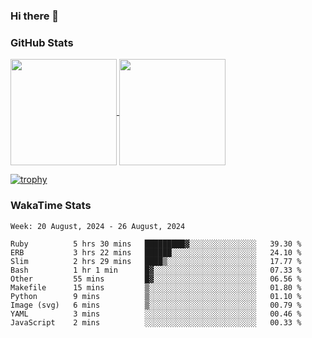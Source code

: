 ### Hi there 👋

### GitHub Stats

<a href="https://github.com/anuraghazra/github-readme-stats">
  <img align="center" height="170px" src="https://github-readme-stats.vercel.app/api/top-langs/?username=tksfjt1024&layout=compact&count_private=true&show_icons=true&show_icons=true&theme=graywhite" />
</a>
<a href="https://github.com/anuraghazra/github-readme-stats">
  <img align="center" height="170px" src="https://github-readme-stats.vercel.app/api?username=tksfjt1024&count_private=true&show_icons=true&show_icons=true&theme=graywhite" />
</a>

[![trophy](https://github-profile-trophy.vercel.app/?username=tksfjt1024)](https://github.com/ryo-ma/github-profile-trophy)

### WakaTime Stats

<!--START_SECTION:waka-->
```text
Week: 20 August, 2024 - 26 August, 2024

Ruby          5 hrs 30 mins   █████████▓░░░░░░░░░░░░░░░   39.30 % 
ERB           3 hrs 22 mins   ██████░░░░░░░░░░░░░░░░░░░   24.10 % 
Slim          2 hrs 29 mins   ████▒░░░░░░░░░░░░░░░░░░░░   17.77 % 
Bash          1 hr 1 min      █▓░░░░░░░░░░░░░░░░░░░░░░░   07.33 % 
Other         55 mins         █▓░░░░░░░░░░░░░░░░░░░░░░░   06.56 % 
Makefile      15 mins         ▒░░░░░░░░░░░░░░░░░░░░░░░░   01.80 % 
Python        9 mins          ▒░░░░░░░░░░░░░░░░░░░░░░░░   01.10 % 
Image (svg)   6 mins          ▒░░░░░░░░░░░░░░░░░░░░░░░░   00.79 % 
YAML          3 mins          ░░░░░░░░░░░░░░░░░░░░░░░░░   00.46 % 
JavaScript    2 mins          ░░░░░░░░░░░░░░░░░░░░░░░░░   00.33 % 
```
<!--END_SECTION:waka-->
